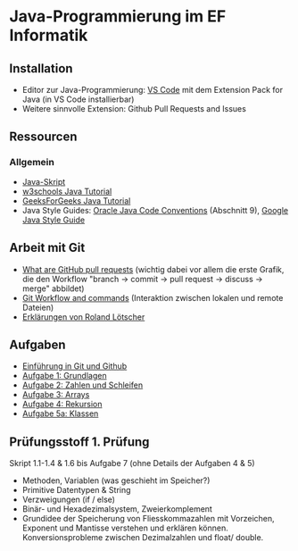 # Java-Programmierung im EF Informatik

## Installation

- Editor zur Java-Programmierung: [VS Code](https://code.visualstudio.com/) mit dem Extension Pack for Java (in VS Code installierbar)
- Weitere sinnvolle Extension: Github Pull Requests and Issues

## Ressourcen

### Allgemein

- [Java-Skript](Java-Skript.pdf)
- [w3schools Java Tutorial](https://www.w3schools.com/java/default.asp)
- [GeeksForGeeks Java Tutorial](https://www.geeksforgeeks.org/java/)
- Java Style Guides: [Oracle Java Code Conventions](https://www.oracle.com/technetwork/java/codeconventions-150003.pdf) (Abschnitt 9), [Google Java Style Guide](https://google.github.io/styleguide/javaguide.html)

## Arbeit mit Git

- [What are GitHub pull requests](https://axolo.co/blog/p/part-1-what-are-github-pull-requests) (wichtig dabei vor allem die erste Grafik, die den Workflow "branch -> commit -> pull request -> discuss -> merge" abbildet)
- [Git Workflow and commands](https://www.cidevops.com/2018/01/git-workflow-and-commands.html) (Interaktion zwischen lokalen und remote Dateien)
- [Erklärungen von Roland Lötscher](GIT.md)

## Aufgaben

- [Einführung in Git und Github](https://classroom.github.com/a/hwGPi-nv)
- [Aufgabe 1: Grundlagen](https://classroom.github.com/a/CMWP8Mmw)
- [Aufgabe 2: Zahlen und Schleifen](https://classroom.github.com/a/gdnldT_S)
- [Aufgabe 3: Arrays](https://classroom.github.com/a/G685Y4bY)
- [Aufgabe 4: Rekursion](https://classroom.github.com/a/q5TrnwE_)
- [Aufgabe 5a: Klassen](https://classroom.github.com/a/499RvKzX)

## Prüfungsstoff 1. Prüfung
Skript 1.1-1.4 & 1.6 bis Aufgabe 7 (ohne Details der Aufgaben 4 & 5)
- Methoden, Variablen (was geschieht im Speicher?)
- Primitive Datentypen & String
- Verzweigungen (if / else)
- Binär- und Hexadezimalsystem, Zweierkomplement
- Grundidee der Speicherung von Fliesskommazahlen mit Vorzeichen, Exponent und Mantisse verstehen und erklären können. Konversionsprobleme zwischen Dezimalzahlen und float/ double.
